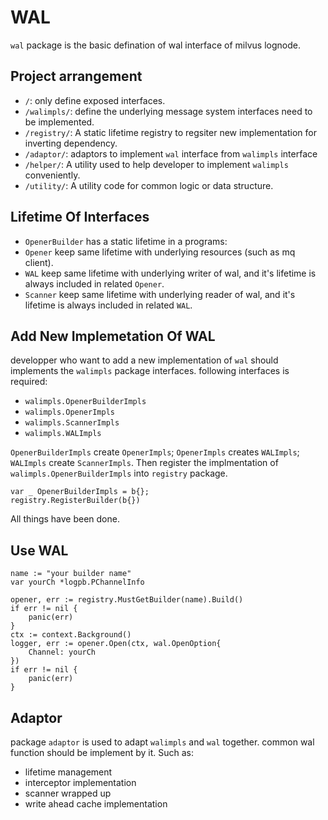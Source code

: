 # WAL

`wal` package is the basic defination of wal interface of milvus lognode.

## Project arrangement

- `/`: only define exposed interfaces.
- `/walimpls/`: define the underlying message system interfaces need to be implemented.
- `/registry/`: A static lifetime registry to regsiter new implementation for inverting dependency.
- `/adaptor/`: adaptors to implement `wal` interface from `walimpls` interface
- `/helper/`: A utility used to help developer to implement `walimpls` conveniently.
- `/utility/`: A utility code for common logic or data structure.

## Lifetime Of Interfaces

- `OpenerBuilder` has a static lifetime in a programs:
- `Opener` keep same lifetime with underlying resources (such as mq client).
- `WAL` keep same lifetime with underlying writer of wal, and it's lifetime is always included in related `Opener`.
- `Scanner` keep same lifetime with underlying reader of wal, and it's lifetime is always included in related `WAL`.

## Add New Implemetation Of WAL

developper who want to add a new implementation of `wal` should implements the `walimpls` package interfaces. following interfaces is required:

- `walimpls.OpenerBuilderImpls`
- `walimpls.OpenerImpls`
- `walimpls.ScannerImpls`
- `walimpls.WALImpls`

`OpenerBuilderImpls` create `OpenerImpls`; `OpenerImpls` creates `WALImpls`; `WALImpls` create `ScannerImpls`. 
Then register the implmentation of `walimpls.OpenerBuilderImpls` into `registry` package.

```
var _ OpenerBuilderImpls = b{};
registry.RegisterBuilder(b{})
```

All things have been done.

## Use WAL

```
name := "your builder name"
var yourCh *logpb.PChannelInfo

opener, err := registry.MustGetBuilder(name).Build()
if err != nil {
    panic(err)
}
ctx := context.Background()
logger, err := opener.Open(ctx, wal.OpenOption{
    Channel: yourCh  
})
if err != nil {
    panic(err)
}
```
## Adaptor

package `adaptor` is used to adapt `walimpls` and `wal` together.
common wal function should be implement by it. Such as:

- lifetime management
- interceptor implementation
- scanner wrapped up
- write ahead cache implementation
